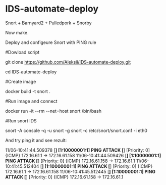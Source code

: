 # IDS-automate-deploy
Snort + Barnyard2 + Pulledpork + Snorby

Now make.


Deploy and configeure Snort with PING rule 


#Dowload script

git clone https://github.com/Aleksii/IDS-automate-deploy.git

cd IDS-automate-deploy

#Create image

docker build -t snort .

#Run image and connect

docker run -it --rm --net=host snort /bin/bash

#Run snort IDS

snort -A console -q -u snort -g snort -c /etc/snort/snort.conf -i eth0

And try ping it and see rezult:

11/06-10:41:44.509378  [**] [1:10000001:1] PING ATTACK [**] [Priority: 0] {ICMP} 172.16.61.1 -> 172.16.61.158
11/06-10:41:44.509426  [**] [1:10000001:1] PING ATTACK [**] [Priority: 0] {ICMP} 172.16.61.158 -> 172.16.61.1
11/06-10:41:45.512404  [**] [1:10000001:1] PING ATTACK [**] [Priority: 0] {ICMP} 172.16.61.1 -> 172.16.61.158
11/06-10:41:45.512445  [**] [1:10000001:1] PING ATTACK [**] [Priority: 0] {ICMP} 172.16.61.158 -> 172.16.61.1



